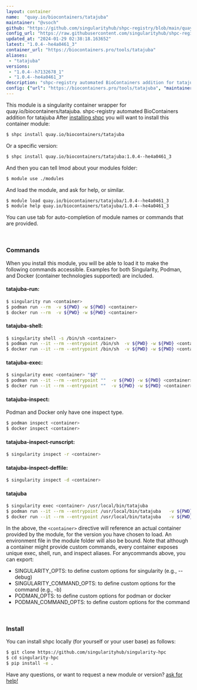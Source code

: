 ```yaml
---
layout: container
name:  "quay.io/biocontainers/tatajuba"
maintainer: "@vsoch"
github: "https://github.com/singularityhub/shpc-registry/blob/main/quay.io/biocontainers/tatajuba/container.yaml"
config_url: "https://raw.githubusercontent.com/singularityhub/shpc-registry/main/quay.io/biocontainers/tatajuba/container.yaml"
updated_at: "2024-01-29 02:38:18.163652"
latest: "1.0.4--he4a0461_3"
container_url: "https://biocontainers.pro/tools/tatajuba"
aliases:
 - "tatajuba"
versions:
 - "1.0.4--h7132678_1"
 - "1.0.4--he4a0461_3"
description: "shpc-registry automated BioContainers addition for tatajuba"
config: {"url": "https://biocontainers.pro/tools/tatajuba", "maintainer": "@vsoch", "description": "shpc-registry automated BioContainers addition for tatajuba", "latest": {"1.0.4--he4a0461_3": "sha256:ab507a60d16cd67ea7d72814d04319682ce0b7502ed3a9caa2b4f1d0347fc7c5"}, "tags": {"1.0.4--h7132678_1": "sha256:94c0e10fe9d50cfcbc5b910d42cd19c5ff398a6b9b6bcd2e4a612f4e7c2e3ee7", "1.0.4--he4a0461_3": "sha256:ab507a60d16cd67ea7d72814d04319682ce0b7502ed3a9caa2b4f1d0347fc7c5"}, "docker": "quay.io/biocontainers/tatajuba", "aliases": {"tatajuba": "/usr/local/bin/tatajuba"}}
---
```


This module is a singularity container wrapper for quay.io/biocontainers/tatajuba.
shpc-registry automated BioContainers addition for tatajuba
After [installing shpc](#install) you will want to install this container module:


```bash
$ shpc install quay.io/biocontainers/tatajuba
```

Or a specific version:

```bash
$ shpc install quay.io/biocontainers/tatajuba:1.0.4--he4a0461_3
```

And then you can tell lmod about your modules folder:

```bash
$ module use ./modules
```

And load the module, and ask for help, or similar.

```bash
$ module load quay.io/biocontainers/tatajuba/1.0.4--he4a0461_3
$ module help quay.io/biocontainers/tatajuba/1.0.4--he4a0461_3
```

You can use tab for auto-completion of module names or commands that are provided.

<br>

### Commands

When you install this module, you will be able to load it to make the following commands accessible.
Examples for both Singularity, Podman, and Docker (container technologies supported) are included.

#### tatajuba-run:

```bash
$ singularity run <container>
$ podman run --rm  -v ${PWD} -w ${PWD} <container>
$ docker run --rm  -v ${PWD} -w ${PWD} <container>
```

#### tatajuba-shell:

```bash
$ singularity shell -s /bin/sh <container>
$ podman run --it --rm --entrypoint /bin/sh  -v ${PWD} -w ${PWD} <container>
$ docker run --it --rm --entrypoint /bin/sh  -v ${PWD} -w ${PWD} <container>
```

#### tatajuba-exec:

```bash
$ singularity exec <container> "$@"
$ podman run --it --rm --entrypoint ""  -v ${PWD} -w ${PWD} <container> "$@"
$ docker run --it --rm --entrypoint ""  -v ${PWD} -w ${PWD} <container> "$@"
```

#### tatajuba-inspect:

Podman and Docker only have one inspect type.

```bash
$ podman inspect <container>
$ docker inspect <container>
```

#### tatajuba-inspect-runscript:

```bash
$ singularity inspect -r <container>
```

#### tatajuba-inspect-deffile:

```bash
$ singularity inspect -d <container>
```


#### tatajuba

```bash
$ singularity exec <container> /usr/local/bin/tatajuba
$ podman run --it --rm --entrypoint /usr/local/bin/tatajuba   -v ${PWD} -w ${PWD} <container> -c " $@"
$ docker run --it --rm --entrypoint /usr/local/bin/tatajuba   -v ${PWD} -w ${PWD} <container> -c " $@"
```



In the above, the `<container>` directive will reference an actual container provided
by the module, for the version you have chosen to load. An environment file in the
module folder will also be bound. Note that although a container
might provide custom commands, every container exposes unique exec, shell, run, and
inspect aliases. For anycommands above, you can export:

 - SINGULARITY_OPTS: to define custom options for singularity (e.g., --debug)
 - SINGULARITY_COMMAND_OPTS: to define custom options for the command (e.g., -b)
 - PODMAN_OPTS: to define custom options for podman or docker
 - PODMAN_COMMAND_OPTS: to define custom options for the command

<br>

### Install

You can install shpc locally (for yourself or your user base) as follows:

```bash
$ git clone https://github.com/singularityhub/singularity-hpc
$ cd singularity-hpc
$ pip install -e .
```

Have any questions, or want to request a new module or version? [ask for help!](https://github.com/singularityhub/singularity-hpc/issues)